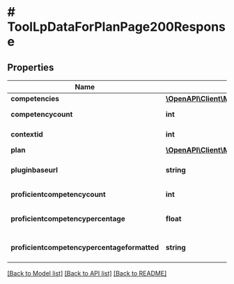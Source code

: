 # # ToolLpDataForPlanPage200Response

## Properties

Name | Type | Description | Notes
------------ | ------------- | ------------- | -------------
**competencies** | [**\OpenAPI\Client\Model\ToolLpDataForPlanPage200ResponseCompetenciesInner[]**](ToolLpDataForPlanPage200ResponseCompetenciesInner.md) |  |
**competencycount** | **int** | Count of competencies | [default to null]
**contextid** | **int** | Context ID. | [default to null]
**plan** | [**\OpenAPI\Client\Model\CoreCompetencyReadPlan200Response**](CoreCompetencyReadPlan200Response.md) |  |
**pluginbaseurl** | **string** | Plugin base URL. | [default to 'null']
**proficientcompetencycount** | **int** | Count of proficientcompetencies | [default to null]
**proficientcompetencypercentage** | **float** | Percentage of competencies proficient | [default to null]
**proficientcompetencypercentageformatted** | **string** | Displayable percentage | [default to 'null']

[[Back to Model list]](../../README.md#models) [[Back to API list]](../../README.md#endpoints) [[Back to README]](../../README.md)
